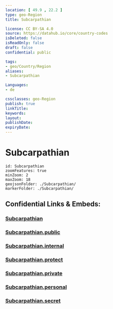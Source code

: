 ```yaml
---
location: [ 49.9 , 22.2 ] 
type: geo-Region
title: Subcarpathian

license: CC BY-SA 4.0
source: https://datahub.io/core/country-codes
isDeleted: false
isReadOnly: false
draft: false
confidential: public

tags:
- geo/Country/Region
aliases:
- Subcarpathian

Languages:
- de

cssclasses: geo-Region
publish: true
linkTitle: 
keywords: 
layout: 
publishDate: 
expiryDate: 
---
```


# Subcarpathian

```leaflet
id: Subcarpathian
zoomFeatures: true 
minZoom: 2 
maxZoom: 18
geojsonFolder: ./Subcarpathian/
markerFolder: ./Subcarpathian/
```


## Confidential Links & Embeds: 

### [Subcarpathian](/_Standards/Earth/Continent/Europe/Europe~East/Poland/Provinces~Poland/Subcarpathian.md) 

### [Subcarpathian.public](/_public/Earth/Continent/Europe/Europe~East/Poland/Provinces~Poland/Subcarpathian.public.md) 

### [Subcarpathian.internal](/_internal/Earth/Continent/Europe/Europe~East/Poland/Provinces~Poland/Subcarpathian.internal.md) 

### [Subcarpathian.protect](/_protect/Earth/Continent/Europe/Europe~East/Poland/Provinces~Poland/Subcarpathian.protect.md) 

### [Subcarpathian.private](/_private/Earth/Continent/Europe/Europe~East/Poland/Provinces~Poland/Subcarpathian.private.md) 

### [Subcarpathian.personal](/_personal/Earth/Continent/Europe/Europe~East/Poland/Provinces~Poland/Subcarpathian.personal.md) 

### [Subcarpathian.secret](/_secret/Earth/Continent/Europe/Europe~East/Poland/Provinces~Poland/Subcarpathian.secret.md)

